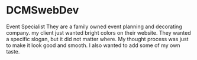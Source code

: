 # DCMSwebDev
Event Specialist 
They are a family owned event planning and decorating company.
 my client just wanted bright colors on their website.
 They wanted a specific slogan, but it did not matter where.
 My thought process was just to make it look good and smooth. I also wanted to add some of my own taste. 
